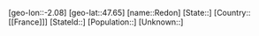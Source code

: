 ﻿---
location: [47.65,-2.08]
mapzoom: [7,12] 
mapmarker: city 
type: City
tags:
- geo/City


SpocWebEntityId: 33670
isDeleted: false
confidential: public

---
[geo-lon::-2.08]
[geo-lat::47.65]
[name::Redon]
[State::]
[Country::[[France]]]
[StateId::]
[Population::]
[Unknown::]

